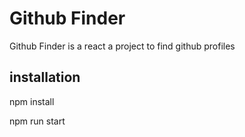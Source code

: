 # Github Finder
Github Finder is a react a  project to find github profiles

## installation
 npm install
 
 npm run start